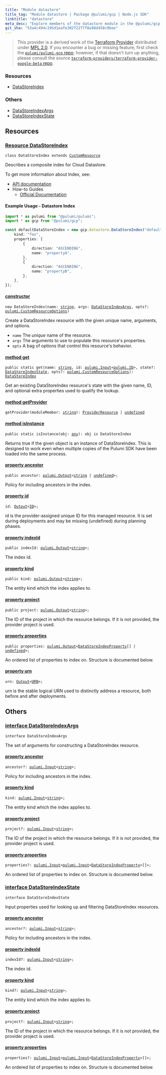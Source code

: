 ```yaml
---
title: "Module datastore"
title_tag: "Module datastore | Package @pulumi/gcp | Node.js SDK"
linktitle: "datastore"
meta_desc: "Explore members of the datastore module in the @pulumi/gcp package."
git_sha: "53a4c494c195d1eafe302f22f7f8a98d458c9bee"
---
```


<!-- WARNING: this page was generated by a tool. Do not edit it by hand. -->
<!-- To change it, please see https://github.com/pulumi/docs/tree/master/tools/tscdocgen. -->


> This provider is a derived work of the [Terraform Provider](https://github.com/terraform-providers/terraform-provider-google-beta)
> distributed under [MPL 2.0](https://www.mozilla.org/en-US/MPL/2.0/). If you encounter a bug or missing feature,
> first check the [`pulumi/pulumi-gcp` repo](https://github.com/pulumi/pulumi-gcp/issues); however, if that doesn't turn up anything,
> please consult the source [`terraform-providers/terraform-provider-google-beta` repo](https://github.com/terraform-providers/terraform-provider-google-beta/issues).





<h3>Resources</h3>
<ul class="api">
    <li><a href="#DataStoreIndex"><span class="symbol resource"></span>DataStoreIndex</a></li>
</ul>


<h3>Others</h3>
<ul class="api">
    <li><a href="#DataStoreIndexArgs"><span class="symbol api"></span>DataStoreIndexArgs</a></li>
    <li><a href="#DataStoreIndexState"><span class="symbol api"></span>DataStoreIndexState</a></li>
</ul>


<h2 id="resources">Resources</h2>
<h3 class="pdoc-module-header" id="DataStoreIndex" data-link-title="DataStoreIndex">
    <a href="https://github.com/pulumi/pulumi-gcp/blob/53a4c494c195d1eafe302f22f7f8a98d458c9bee/sdk/nodejs/datastore/dataStoreIndex.ts#L41">
        Resource <strong>DataStoreIndex</strong>
    </a>
</h3>

<pre class="highlight"><code><span class='kr'>class</span> <span class='nx'>DataStoreIndex</span> <span class='kr'>extends</span> <a href='/docs/reference/pkg/nodejs/pulumi/pulumi/#CustomResource'>CustomResource</a></code></pre>

Describes a composite index for Cloud Datastore.

To get more information about Index, see:

* [API documentation](https://cloud.google.com/datastore/docs/reference/admin/rest/v1/projects.indexes)
* How-to Guides
    * [Official Documentation](https://cloud.google.com/datastore/docs/concepts/indexes)

#### Example Usage - Datastore Index


```typescript
import * as pulumi from "@pulumi/pulumi";
import * as gcp from "@pulumi/gcp";

const defaultDataStoreIndex = new gcp.datastore.DataStoreIndex("default", {
    kind: "foo",
    properties: [
        {
            direction: "ASCENDING",
            name: "propertyA",
        },
        {
            direction: "ASCENDING",
            name: "propertyB",
        },
    ],
});
```

<h4 class="pdoc-member-header" id="DataStoreIndex-constructor">
<a class="pdoc-child-name" href="https://github.com/pulumi/pulumi-gcp/blob/53a4c494c195d1eafe302f22f7f8a98d458c9bee/sdk/nodejs/datastore/dataStoreIndex.ts#L88"> <b>constructor</b></a>
</h4>


<pre class="highlight"><code><span class='kd'></span><span class='kd'>new</span> DataStoreIndex(name: <span class='kd'><a href='https://developer.mozilla.org/en-US/docs/Web/JavaScript/Reference/Global_Objects/String'>string</a></span>, args: <a href='#DataStoreIndexArgs'>DataStoreIndexArgs</a>, opts?: <a href='/docs/reference/pkg/nodejs/pulumi/pulumi/#CustomResourceOptions'>pulumi.CustomResourceOptions</a>)</code></pre>


Create a DataStoreIndex resource with the given unique name, arguments, and options.

* `name` The _unique_ name of the resource.
* `args` The arguments to use to populate this resource&#39;s properties.
* `opts` A bag of options that control this resource&#39;s behavior.

<h4 class="pdoc-member-header" id="DataStoreIndex-get">
<a class="pdoc-child-name" href="https://github.com/pulumi/pulumi-gcp/blob/53a4c494c195d1eafe302f22f7f8a98d458c9bee/sdk/nodejs/datastore/dataStoreIndex.ts#L50">method <b>get</b></a>
</h4>


<pre class="highlight"><code><span class='kd'>public static </span>get(name: <span class='kd'><a href='https://developer.mozilla.org/en-US/docs/Web/JavaScript/Reference/Global_Objects/String'>string</a></span>, id: <a href='/docs/reference/pkg/nodejs/pulumi/pulumi/#Input'>pulumi.Input</a>&lt;<a href='/docs/reference/pkg/nodejs/pulumi/pulumi/#ID'>pulumi.ID</a>&gt;, state?: <a href='#DataStoreIndexState'>DataStoreIndexState</a>, opts?: <a href='/docs/reference/pkg/nodejs/pulumi/pulumi/#CustomResourceOptions'>pulumi.CustomResourceOptions</a>): <a href='#DataStoreIndex'>DataStoreIndex</a></code></pre>


Get an existing DataStoreIndex resource's state with the given name, ID, and optional extra
properties used to qualify the lookup.

<h4 class="pdoc-member-header" id="DataStoreIndex-getProvider">
<a class="pdoc-child-name" href="https://github.com/pulumi/pulumi-gcp/blob/53a4c494c195d1eafe302f22f7f8a98d458c9bee/sdk/nodejs/datastore/dataStoreIndex.ts#L41">method <b>getProvider</b></a>
</h4>


<pre class="highlight"><code><span class='kd'></span>getProvider(moduleMember: <span class='kd'><a href='https://developer.mozilla.org/en-US/docs/Web/JavaScript/Reference/Global_Objects/String'>string</a></span>): <a href='/docs/reference/pkg/nodejs/pulumi/pulumi/#ProviderResource'>ProviderResource</a> | <span class='kd'><a href='https://developer.mozilla.org/en-US/docs/Web/JavaScript/Reference/Global_Objects/undefined'>undefined</a></span></code></pre>

<h4 class="pdoc-member-header" id="DataStoreIndex-isInstance">
<a class="pdoc-child-name" href="https://github.com/pulumi/pulumi-gcp/blob/53a4c494c195d1eafe302f22f7f8a98d458c9bee/sdk/nodejs/datastore/dataStoreIndex.ts#L61">method <b>isInstance</b></a>
</h4>


<pre class="highlight"><code><span class='kd'>public static </span>isInstance(obj: <span class='kd'><a href='https://www.typescriptlang.org/docs/handbook/basic-types.html#any'>any</a></span>): obj is DataStoreIndex</code></pre>


Returns true if the given object is an instance of DataStoreIndex.  This is designed to work even
when multiple copies of the Pulumi SDK have been loaded into the same process.

<h4 class="pdoc-member-header" id="DataStoreIndex-ancestor">
<a class="pdoc-child-name" href="https://github.com/pulumi/pulumi-gcp/blob/53a4c494c195d1eafe302f22f7f8a98d458c9bee/sdk/nodejs/datastore/dataStoreIndex.ts#L71">property <b>ancestor</b></a>
</h4>

<pre class="highlight"><code><span class='kd'>public </span>ancestor: <a href='/docs/reference/pkg/nodejs/pulumi/pulumi/#Output'>pulumi.Output</a>&lt;<span class='kd'><a href='https://developer.mozilla.org/en-US/docs/Web/JavaScript/Reference/Global_Objects/String'>string</a></span> | <span class='kd'><a href='https://developer.mozilla.org/en-US/docs/Web/JavaScript/Reference/Global_Objects/undefined'>undefined</a></span>&gt;;</code></pre>

Policy for including ancestors in the index.

<h4 class="pdoc-member-header" id="DataStoreIndex-id">
<a class="pdoc-child-name" href="https://github.com/pulumi/pulumi-gcp/blob/53a4c494c195d1eafe302f22f7f8a98d458c9bee/sdk/nodejs/datastore/dataStoreIndex.ts#L41">property <b>id</b></a>
</h4>

<pre class="highlight"><code><span class='kd'></span>id: <a href='/docs/reference/pkg/nodejs/pulumi/pulumi/#Output'>Output</a>&lt;<a href='/docs/reference/pkg/nodejs/pulumi/pulumi/#ID'>ID</a>&gt;;</code></pre>

id is the provider-assigned unique ID for this managed resource.  It is set during
deployments and may be missing (undefined) during planning phases.

<h4 class="pdoc-member-header" id="DataStoreIndex-indexId">
<a class="pdoc-child-name" href="https://github.com/pulumi/pulumi-gcp/blob/53a4c494c195d1eafe302f22f7f8a98d458c9bee/sdk/nodejs/datastore/dataStoreIndex.ts#L75">property <b>indexId</b></a>
</h4>

<pre class="highlight"><code><span class='kd'>public </span>indexId: <a href='/docs/reference/pkg/nodejs/pulumi/pulumi/#Output'>pulumi.Output</a>&lt;<span class='kd'><a href='https://developer.mozilla.org/en-US/docs/Web/JavaScript/Reference/Global_Objects/String'>string</a></span>&gt;;</code></pre>

The index id.

<h4 class="pdoc-member-header" id="DataStoreIndex-kind">
<a class="pdoc-child-name" href="https://github.com/pulumi/pulumi-gcp/blob/53a4c494c195d1eafe302f22f7f8a98d458c9bee/sdk/nodejs/datastore/dataStoreIndex.ts#L79">property <b>kind</b></a>
</h4>

<pre class="highlight"><code><span class='kd'>public </span>kind: <a href='/docs/reference/pkg/nodejs/pulumi/pulumi/#Output'>pulumi.Output</a>&lt;<span class='kd'><a href='https://developer.mozilla.org/en-US/docs/Web/JavaScript/Reference/Global_Objects/String'>string</a></span>&gt;;</code></pre>

The entity kind which the index applies to.

<h4 class="pdoc-member-header" id="DataStoreIndex-project">
<a class="pdoc-child-name" href="https://github.com/pulumi/pulumi-gcp/blob/53a4c494c195d1eafe302f22f7f8a98d458c9bee/sdk/nodejs/datastore/dataStoreIndex.ts#L84">property <b>project</b></a>
</h4>

<pre class="highlight"><code><span class='kd'>public </span>project: <a href='/docs/reference/pkg/nodejs/pulumi/pulumi/#Output'>pulumi.Output</a>&lt;<span class='kd'><a href='https://developer.mozilla.org/en-US/docs/Web/JavaScript/Reference/Global_Objects/String'>string</a></span>&gt;;</code></pre>

The ID of the project in which the resource belongs.
If it is not provided, the provider project is used.

<h4 class="pdoc-member-header" id="DataStoreIndex-properties">
<a class="pdoc-child-name" href="https://github.com/pulumi/pulumi-gcp/blob/53a4c494c195d1eafe302f22f7f8a98d458c9bee/sdk/nodejs/datastore/dataStoreIndex.ts#L88">property <b>properties</b></a>
</h4>

<pre class="highlight"><code><span class='kd'>public </span>properties: <a href='/docs/reference/pkg/nodejs/pulumi/pulumi/#Output'>pulumi.Output</a>&lt;<a href='/docs/reference/pkg/nodejs/pulumi/gcp/types/output/#DataStoreIndexProperty'>DataStoreIndexProperty</a>[] | <span class='kd'><a href='https://developer.mozilla.org/en-US/docs/Web/JavaScript/Reference/Global_Objects/undefined'>undefined</a></span>&gt;;</code></pre>

An ordered list of properties to index on.  Structure is documented below.

<h4 class="pdoc-member-header" id="DataStoreIndex-urn">
<a class="pdoc-child-name" href="https://github.com/pulumi/pulumi-gcp/blob/53a4c494c195d1eafe302f22f7f8a98d458c9bee/sdk/nodejs/datastore/dataStoreIndex.ts#L41">property <b>urn</b></a>
</h4>

<pre class="highlight"><code><span class='kd'></span>urn: <a href='/docs/reference/pkg/nodejs/pulumi/pulumi/#Output'>Output</a>&lt;<a href='/docs/reference/pkg/nodejs/pulumi/pulumi/#URN'>URN</a>&gt;;</code></pre>

urn is the stable logical URN used to distinctly address a resource, both before and after
deployments.



<h2 id="apis">Others</h2>
<h3 class="pdoc-module-header" id="DataStoreIndexArgs" data-link-title="DataStoreIndexArgs">
    <a href="https://github.com/pulumi/pulumi-gcp/blob/53a4c494c195d1eafe302f22f7f8a98d458c9bee/sdk/nodejs/datastore/dataStoreIndex.ts#L159">
        interface <strong>DataStoreIndexArgs</strong>
    </a>
</h3>

<pre class="highlight"><code><span class='kr'>interface</span> <span class='nx'>DataStoreIndexArgs</span></code></pre>

The set of arguments for constructing a DataStoreIndex resource.

<h4 class="pdoc-member-header" id="DataStoreIndexArgs-ancestor">
<a class="pdoc-child-name" href="https://github.com/pulumi/pulumi-gcp/blob/53a4c494c195d1eafe302f22f7f8a98d458c9bee/sdk/nodejs/datastore/dataStoreIndex.ts#L163">property <b>ancestor</b></a>
</h4>

<pre class="highlight"><code><span class='kd'></span>ancestor?: <a href='/docs/reference/pkg/nodejs/pulumi/pulumi/#Input'>pulumi.Input</a>&lt;<span class='kd'><a href='https://developer.mozilla.org/en-US/docs/Web/JavaScript/Reference/Global_Objects/String'>string</a></span>&gt;;</code></pre>

Policy for including ancestors in the index.

<h4 class="pdoc-member-header" id="DataStoreIndexArgs-kind">
<a class="pdoc-child-name" href="https://github.com/pulumi/pulumi-gcp/blob/53a4c494c195d1eafe302f22f7f8a98d458c9bee/sdk/nodejs/datastore/dataStoreIndex.ts#L167">property <b>kind</b></a>
</h4>

<pre class="highlight"><code><span class='kd'></span>kind: <a href='/docs/reference/pkg/nodejs/pulumi/pulumi/#Input'>pulumi.Input</a>&lt;<span class='kd'><a href='https://developer.mozilla.org/en-US/docs/Web/JavaScript/Reference/Global_Objects/String'>string</a></span>&gt;;</code></pre>

The entity kind which the index applies to.

<h4 class="pdoc-member-header" id="DataStoreIndexArgs-project">
<a class="pdoc-child-name" href="https://github.com/pulumi/pulumi-gcp/blob/53a4c494c195d1eafe302f22f7f8a98d458c9bee/sdk/nodejs/datastore/dataStoreIndex.ts#L172">property <b>project</b></a>
</h4>

<pre class="highlight"><code><span class='kd'></span>project?: <a href='/docs/reference/pkg/nodejs/pulumi/pulumi/#Input'>pulumi.Input</a>&lt;<span class='kd'><a href='https://developer.mozilla.org/en-US/docs/Web/JavaScript/Reference/Global_Objects/String'>string</a></span>&gt;;</code></pre>

The ID of the project in which the resource belongs.
If it is not provided, the provider project is used.

<h4 class="pdoc-member-header" id="DataStoreIndexArgs-properties">
<a class="pdoc-child-name" href="https://github.com/pulumi/pulumi-gcp/blob/53a4c494c195d1eafe302f22f7f8a98d458c9bee/sdk/nodejs/datastore/dataStoreIndex.ts#L176">property <b>properties</b></a>
</h4>

<pre class="highlight"><code><span class='kd'></span>properties?: <a href='/docs/reference/pkg/nodejs/pulumi/pulumi/#Input'>pulumi.Input</a>&lt;<a href='/docs/reference/pkg/nodejs/pulumi/pulumi/#Input'>pulumi.Input</a>&lt;<a href='/docs/reference/pkg/nodejs/pulumi/gcp/types/input/#DataStoreIndexProperty'>DataStoreIndexProperty</a>&gt;[]&gt;;</code></pre>

An ordered list of properties to index on.  Structure is documented below.

<h3 class="pdoc-module-header" id="DataStoreIndexState" data-link-title="DataStoreIndexState">
    <a href="https://github.com/pulumi/pulumi-gcp/blob/53a4c494c195d1eafe302f22f7f8a98d458c9bee/sdk/nodejs/datastore/dataStoreIndex.ts#L132">
        interface <strong>DataStoreIndexState</strong>
    </a>
</h3>

<pre class="highlight"><code><span class='kr'>interface</span> <span class='nx'>DataStoreIndexState</span></code></pre>

Input properties used for looking up and filtering DataStoreIndex resources.

<h4 class="pdoc-member-header" id="DataStoreIndexState-ancestor">
<a class="pdoc-child-name" href="https://github.com/pulumi/pulumi-gcp/blob/53a4c494c195d1eafe302f22f7f8a98d458c9bee/sdk/nodejs/datastore/dataStoreIndex.ts#L136">property <b>ancestor</b></a>
</h4>

<pre class="highlight"><code><span class='kd'></span>ancestor?: <a href='/docs/reference/pkg/nodejs/pulumi/pulumi/#Input'>pulumi.Input</a>&lt;<span class='kd'><a href='https://developer.mozilla.org/en-US/docs/Web/JavaScript/Reference/Global_Objects/String'>string</a></span>&gt;;</code></pre>

Policy for including ancestors in the index.

<h4 class="pdoc-member-header" id="DataStoreIndexState-indexId">
<a class="pdoc-child-name" href="https://github.com/pulumi/pulumi-gcp/blob/53a4c494c195d1eafe302f22f7f8a98d458c9bee/sdk/nodejs/datastore/dataStoreIndex.ts#L140">property <b>indexId</b></a>
</h4>

<pre class="highlight"><code><span class='kd'></span>indexId?: <a href='/docs/reference/pkg/nodejs/pulumi/pulumi/#Input'>pulumi.Input</a>&lt;<span class='kd'><a href='https://developer.mozilla.org/en-US/docs/Web/JavaScript/Reference/Global_Objects/String'>string</a></span>&gt;;</code></pre>

The index id.

<h4 class="pdoc-member-header" id="DataStoreIndexState-kind">
<a class="pdoc-child-name" href="https://github.com/pulumi/pulumi-gcp/blob/53a4c494c195d1eafe302f22f7f8a98d458c9bee/sdk/nodejs/datastore/dataStoreIndex.ts#L144">property <b>kind</b></a>
</h4>

<pre class="highlight"><code><span class='kd'></span>kind?: <a href='/docs/reference/pkg/nodejs/pulumi/pulumi/#Input'>pulumi.Input</a>&lt;<span class='kd'><a href='https://developer.mozilla.org/en-US/docs/Web/JavaScript/Reference/Global_Objects/String'>string</a></span>&gt;;</code></pre>

The entity kind which the index applies to.

<h4 class="pdoc-member-header" id="DataStoreIndexState-project">
<a class="pdoc-child-name" href="https://github.com/pulumi/pulumi-gcp/blob/53a4c494c195d1eafe302f22f7f8a98d458c9bee/sdk/nodejs/datastore/dataStoreIndex.ts#L149">property <b>project</b></a>
</h4>

<pre class="highlight"><code><span class='kd'></span>project?: <a href='/docs/reference/pkg/nodejs/pulumi/pulumi/#Input'>pulumi.Input</a>&lt;<span class='kd'><a href='https://developer.mozilla.org/en-US/docs/Web/JavaScript/Reference/Global_Objects/String'>string</a></span>&gt;;</code></pre>

The ID of the project in which the resource belongs.
If it is not provided, the provider project is used.

<h4 class="pdoc-member-header" id="DataStoreIndexState-properties">
<a class="pdoc-child-name" href="https://github.com/pulumi/pulumi-gcp/blob/53a4c494c195d1eafe302f22f7f8a98d458c9bee/sdk/nodejs/datastore/dataStoreIndex.ts#L153">property <b>properties</b></a>
</h4>

<pre class="highlight"><code><span class='kd'></span>properties?: <a href='/docs/reference/pkg/nodejs/pulumi/pulumi/#Input'>pulumi.Input</a>&lt;<a href='/docs/reference/pkg/nodejs/pulumi/pulumi/#Input'>pulumi.Input</a>&lt;<a href='/docs/reference/pkg/nodejs/pulumi/gcp/types/input/#DataStoreIndexProperty'>DataStoreIndexProperty</a>&gt;[]&gt;;</code></pre>

An ordered list of properties to index on.  Structure is documented below.

